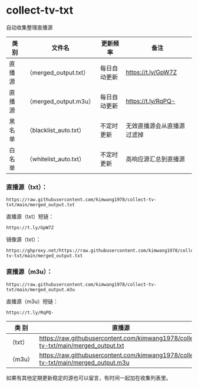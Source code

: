 # collect-tv-txt

自动收集整理直播源

| 类别  | 文件名  | 更新频率                                       | 备注   |
|-------|-------|------------------------------------------------|------------|
|直播源| （merged_output.txt） |  每日自动更新 | https://t.ly/GpW7Z   |
|直播源| （merged_output.m3u） |  每日自动更新 | https://t.ly/RqPQ-   |
|黑名单| （blacklist_auto.txt） |  不定时更新 | 无效直播源会从直播源过滤掉   |
|白名单| （whitelist_auto.txt） |  不定时更新 | 高响应源汇总到直播源   |

### **直播源（txt）：**
```
https://raw.githubusercontent.com/kimwang1978/collect-tv-txt/main/merged_output.txt
```
直播源（txt）短链：
```
https://t.ly/GpW7Z
```
镜像源（txt）：
```
https://ghproxy.net/https://raw.githubusercontent.com/kimwang1978/collect-tv-txt/main/merged_output.txt
```
### **直播源（m3u）：**
```
https://raw.githubusercontent.com/kimwang1978/collect-tv-txt/main/merged_output.m3u
```
直播源（m3u）短链：
```
https://t.ly/RqPQ-
```


| 类 别  | 直播源                                       | ShortLink   |
|-------|------------------------------------------------|------------|
| （txt） |  https://raw.githubusercontent.com/kimwang1978/collect-tv-txt/main/merged_output.txt | https://t.ly/GpW7Z   |
| （m3u） |  https://raw.githubusercontent.com/kimwang1978/collect-tv-txt/main/merged_output.m3u | https://t.ly/RqPQ-   |


如果有其他定期更新稳定的源也可以留言，有时间一起加在收集列表里。
